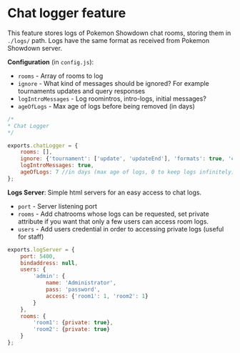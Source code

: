 Chat logger feature
====================

This feature stores logs of Pokemon Showdown chat rooms, storing them in `./logs/` path. Logs have the same format as received from Pokemon Showdown server.

**Configuration** (in `config.js`):
 - `rooms` - Array of rooms to log
 - `ignore` - What kind of messages should be ignored? For example tournaments updates and query responses
 - `logIntroMessages` - Log roomintros, intro-logs, initial messages?
 - `ageOfLogs` - Max age of logs before being removed (in days)

```js
/*
* Chat Logger
*/

exports.chatLogger = {
	rooms: [],
	ignore: {'tournament': ['update', 'updateEnd'], 'formats': true, 'challstr': true, 'updateuser': true, 'queryresponse': true},
	logIntroMessages: true,
	ageOfLogs: 7 //in days (max age of logs, 0 to keep logs infinitely)
};
```

**Logs Server**: Simple html servers for an easy access to chat logs.
 - `port` - Server listening port 
 - `rooms` - Add chatrooms whose logs can be requested, set private attribute if you want that only a few users can access room logs. 
 - `users` - Add users credential in order to accessing private logs (useful for staff)
 
```js
exports.logServer = {
	port: 5400,
	bindaddress: null,
	users: {
		'admin': {
			name: 'Administrator',
			pass: 'password',
			access: {'room1': 1, 'room2': 1}
		}
	},
	rooms: {
		'room1': {private: true},
		'room2': {private: true}
	}
};
```
